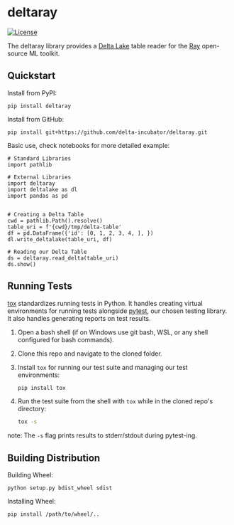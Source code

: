 deltaray
========

[![License](https://img.shields.io/badge/license-Apache%202-brightgreen.svg)](https://raw.githubusercontent.com/delta-incubator/deltaray/main/LICENSE)

The deltaray library provides a [Delta Lake](https://delta.io/) table reader for the [Ray](https://www.ray.io/) open-source ML toolkit.

Quickstart
----------

Install from PyPI:

    pip install deltaray

Install from GitHub:

    pip install git+https://github.com/delta-incubator/deltaray.git

Basic use, check notebooks for more detailed example:

    # Standard Libraries
    import pathlib
    
    # External Libraries
    import deltaray
    import deltalake as dl
    import pandas as pd


    # Creating a Delta Table
    cwd = pathlib.Path().resolve()
    table_uri = f'{cwd}/tmp/delta-table'
    df = pd.DataFrame({'id': [0, 1, 2, 3, 4, ], })
    dl.write_deltalake(table_uri, df)

    # Reading our Delta Table
    ds = deltaray.read_delta(table_uri)
    ds.show()

Running Tests
-------------

[tox](https://tox.wiki/en/latest/) standardizes running tests in Python. It handles 
creating virtual environments for running tests alongside [pytest](https://docs.pytest.org/en/latest/), our chosen testing 
library. It also handles generating reports on test results.

1. Open a bash shell (if on Windows use git bash, WSL, or any shell configured for bash commands).

2. Clone this repo and navigate to the cloned folder.

3. Install `tox` for running our test suite and managing our test environments:

    ```bash
    pip install tox
   ```

4. Run the test suite from the shell with `tox` while in the cloned repo's directory:

    ```bash
    tox -s
   ```

note: The `-s` flag prints results to stderr/stdout during pytest-ing.
    
Building Distribution
---------------------

Building Wheel:

    python setup.py bdist_wheel sdist

Installing Wheel:

    pip install /path/to/wheel/..
